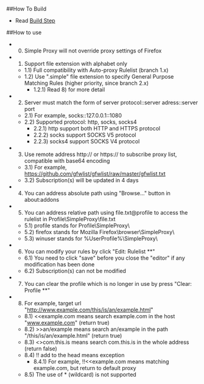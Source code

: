 ##How To Build

- Read <a href="https://github.com/jc3213/Misc/blob/master/HowToBuild.md">Build Step</a>

##How to use

- 0) Simple Proxy will not override proxy settings of Firefox 
- 1) Support file extension with alphabet only
  - 1.1) Full compatibility with Auto-proxy Rulelist (branch 1.x)
  - 1.2) Use ".simple" file extension to specify General Purpose Matching Rules (higher priority, since branch 2.x)
    - 1.2.1) Read 8) for more detail
- 2) Server must match the form of server protocol::server adress::server port
  - 2.1) For example, socks::127.0.0.1::1080
  - 2.2) Supported protocol: http, socks, socks4
    - 2.2.1) http support both HTTP and HTTPS protocol
    - 2.2.2) socks support SOCKS V5 protocol
    - 2.2.3) socks4 support SOCKS V4 protocol
- 3) Use remote address http:// or https:// to subscribe proxy list, compatible with base64 encoding
  - 3.1) For example, https://github.com/gfwlist/gfwlist/raw/master/gfwlist.txt
  - 3.2) Subscription(s) will be updated in 4 days
- 4) You can address absolute path using "Browse..." button in about:addons
- 5) You can address relative path using file.txt@profile to access the rulelist in Profile\SimpleProxy\file.txt
  - 5.1) profile stands for Profile\SimpleProxy\
  - 5.2) firefox stands for Mozilla Firefox\browser\SimpleProxy\
  - 5.3) winuser stands for %UserProfile%\SimpleProxy\
- 6) You can modify your rules by click "Edit: Rulelist **"
  - 6.1) You need to click "save" before you close the "editor" if any modification has been done
  - 6.2) Subscription(s) can not be modified
- 7) You can clear the profile which is no longer in use by press "Clear: Profile **"
- 8) For example, target url "http://www.example.com/this/is/an/example.html"
  - 8.1) <<example.com means search example.com in the host "www.example.com" (return true)
  - 8.2) >>an/example means search an/example in the path "/this/is/an/example.html" (return true)
  - 8.3) <>com.this.is means search com.this.is in the whole address (return false)
  - 8.4) !! add to the head means exception
    - 8.4.1) For example, !!<<example.com means matching example.com, but return to default proxy
  - 8.5) The use of * (wildcard) is not supported
